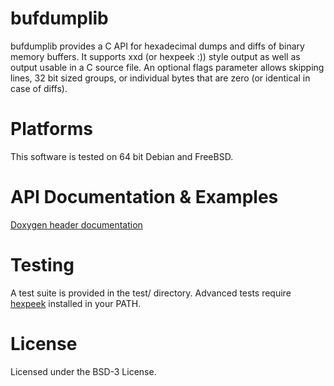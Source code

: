 # bufdumplib
bufdumplib provides a C API for hexadecimal dumps and diffs of binary memory buffers. It supports xxd (or hexpeek :)) style output as well as output usable in a C source file. An optional flags parameter allows skipping lines, 32 bit sized groups, or individual bytes that are zero (or identical in case of diffs).

# Platforms
This software is tested on 64 bit Debian and FreeBSD.

# API Documentation & Examples
[Doxygen header documentation](https://mreillydev.github.io/bufdumplib/bufdumplib_8h.html)

# Testing
A test suite is provided in the test/ directory. Advanced tests require [hexpeek](https://github.com/mreillydev/hexpeek) installed in your PATH.

# License
Licensed under the BSD-3 License.
